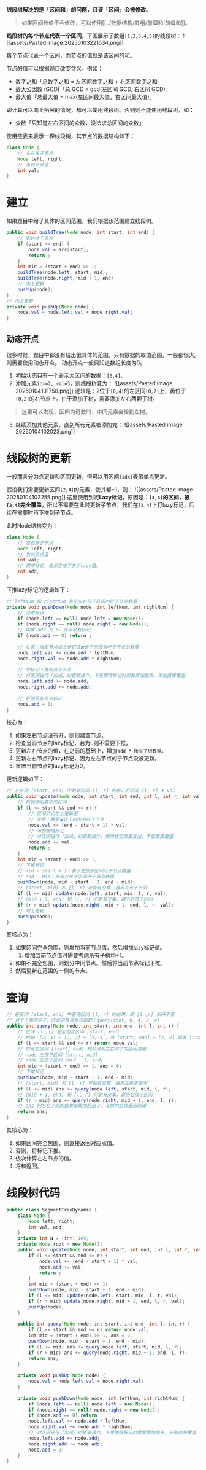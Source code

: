 
**线段树解决的是「区间和」的问题，且该「区间」会被修改**。

> 如果区间数值不会修改，可以使用[[../数据结构/数组/前缀和|前缀和]]。

**线段树的每个节点代表一个区间**。下图展示了数组`[1,2,3,4,5]`的线段树：
![[assets/Pasted image 20250103221534.png]]

每个节点代表一个区间，而节点的值就是该区间的和。

节点的值可以根据题目改变含义。例如：
- 数字之和「总数字之和 = 左区间数字之和 + 右区间数字之和」
- 最大公因数 (GCD)「总 GCD = gcd(左区间 GCD, 右区间 GCD)」
- 最大值「总最大值 = max(左区间最大值，右区间最大值)」

即计算可以向上拓展的情况，都可以使用线段树。否则则不能使用线段树，如：
- 众数「只知道左右区间的众数，没法求总区间的众数」

使用链表来表示一棵线段树，其节点的数据结构如下：

```java
class Node {
    // 左右孩子节点
    Node left, right;
    // 当前节点值
    int val;
}
```

# 建立

如果题目中给了具体的区间范围，我们根据该范围建立线段树。

```java
public void buildTree(Node node, int start, int end) {
    // 到达叶子节点
    if (start == end) {
        node.val = arr[start];
        return ;
    }
    int mid = (start + end) >> 1;
    buildTree(node.left, start, mid);
    buildTree(node.right, mid + 1, end);
    // 向上更新
    pushUp(node);
}
// 向上更新
private void pushUp(Node node) {
    node.val = node.left.val + node.right.val;
}
```

## 动态开点

很多时候，题目中都没有给出很具体的范围，只有数据的取值范围，一般都很大。则需要使用动态开点。
动态开点一般只知道数组长度为5。
1. 初始状态只有一个表示大区间的数据：`[0,4]`。
2. 添加元素`idx=2, val=3`，则线段树变为：
![[assets/Pasted image 20250104101758.png]]
逻辑是：2位于`[0,4]`的左区间`[0,2]`上，再位于`[0,2]`的右节点上。由于添加子树，需要添加左右两颗子树。
> 这里可以发现，区间为奇数时，中间元素会给到左树。

3. 继续添加其他元素，直到所有元素被添加完：
![[assets/Pasted image 20250104102023.png]]




# 线段树的更新

一般而言分为点更新和区间更新，但可以用区间`[idx]`表示单点更新。

假设我们需要更新区间`[2,4]`的元素，使其都+1，则：
![[assets/Pasted image 20250104102255.png]]
这里使用到呢**Lazy标记**，原因是：**`[3,4]`的区间，被`[2,4]`完全覆盖**，所以不需要在此时更新子节点，我们在`[3,4]`上打lazy标记，后续在需要时再下推到子节点。

此时Node结构变为：
```java
class Node {
    // 左右孩子节点
    Node left, right;
    // 当前节点值
    int val;
    // 懒惰标记，表示存储了多少lazy值。
    int add;
}
```

下推lazy标记的逻辑如下：
```java
// leftNum 和 rightNum 表示左右孩子区间的叶子节点数量
private void pushDown(Node node, int leftNum, int rightNum) {
    // 动态开点
    if (node.left == null) node.left = new Node();
    if (node.right == null) node.right = new Node();
    // 如果 add 为 0，表示没有标记
    if (node.add == 0) return ;
    
    // 注意：当前节点加上标记值✖️该子树所有叶子节点的数量
    node.left.val += node.add * leftNum;
    node.right.val += node.add * rightNum;
    
    // 把标记下推给孩子节点
    // 对区间进行「加减」的更新操作，下推懒惰标记时需要累加起来，不能直接覆盖
    node.left.add += node.add;
    node.right.add += node.add;
    
    // 取消当前节点标记
    node.add = 0;
}
```

核心为：
1. 如果左右节点没有开，则创建空节点。
2. 检查当前节点的lazy标记，若为0则不需要下推。
3. 更新左右节点的值，在之前的基础上，增加`add * 所有子树数量`。
4. 更新左右节点的lazy标记，因为左右节点的子节点没被更新。
5. 重置当前节点的lazy标记为0。


更新逻辑如下：
```java
// 在区间 [start, end] 中更新区间 [l, r] 的值，将区间 [l, r] ➕ val
public void update(Node node, int start, int end, int l, int r, int val) {
    // 找到满足要求的区间
    if (l <= start && end <= r) {
        // 区间节点加上更新值
        // 注意：需要✖️该子树所有叶子节点
        node.val += (end - start + 1) * val;
        // 添加懒惰标记
        // 对区间进行「加减」的更新操作，懒惰标记需要累加，不能直接覆盖
        node.add += val;
        return ;
    }
    int mid = (start + end) >> 1;
    // 下推标记
    // mid - start + 1：表示左孩子区间叶子节点数量
    // end - mid：表示右孩子区间叶子节点数量
    pushDown(node, mid - start + 1, end - mid);
    // [start, mid] 和 [l, r] 可能有交集，遍历左孩子区间
    if (l <= mid) update(node.left, start, mid, l, r, val);
    // [mid + 1, end] 和 [l, r] 可能有交集，遍历右孩子区间
    if (r > mid) update(node.right, mid + 1, end, l, r, val);
    // 向上更新
    pushUp(node);
}
```

其核心为：
1. 如果区间完全包围，则增加当前节点值，然后增加lazy标记值。
	1. 增加当前节点值时需要考虑所有子树均+1。
2. 如果不完全包围，则划分中间节点。然后将当前节点标记下推。
3. 然后更新在范围的一侧的节点。


# 查询

```java
// 在区间 [start, end] 中查询区间 [l, r] 的结果，即 [l ,r] 保持不变
// 对于上面的例子，应该这样调用该函数：query(root, 0, 4, 2, 4)
public int query(Node node, int start, int end, int l, int r) {
    // 区间 [l ,r] 完全包含区间 [start, end]
    // 例如：[2, 4] = [2, 2] + [3, 4]，当 [start, end] = [2, 2] 或者 [start, end] = [3, 4]，直接返回
    if (l <= start && end <= r) return node.val;
    // 把当前区间 [start, end] 均分得到左右孩子的区间范围
    // node 左孩子区间 [start, mid]
    // node 左孩子区间 [mid + 1, end]
    int mid = (start + end) >> 1, ans = 0;
    // 下推标记
    pushDown(node, mid - start + 1, end - mid);
    // [start, mid] 和 [l, r] 可能有交集，遍历左孩子区间
    if (l <= mid) ans += query(node.left, start, mid, l, r);
    // [mid + 1, end] 和 [l, r] 可能有交集，遍历右孩子区间
    if (r > mid) ans += query(node.right, mid + 1, end, l, r);
    // ans 把左右子树的结果都累加起来了，与树的后续遍历同理
    return ans;
}
```

其核心为：
1. 如果区间完全包围，则直接返回对应点值。
2. 否则，将标记下推。
3. 依次计算左右节点的值。
4. 将和返回。

# 线段树代码
```java
public class SegmentTreeDynamic {
    class Node {
        Node left, right;
        int val, add;
    }
    private int N = (int) 1e9;
    private Node root = new Node();
    public void update(Node node, int start, int end, int l, int r, int val) {
        if (l <= start && end <= r) {
            node.val += (end - start + 1) * val;
            node.add += val;
            return ;
        }
        int mid = (start + end) >> 1;
        pushDown(node, mid - start + 1, end - mid);
        if (l <= mid) update(node.left, start, mid, l, r, val);
        if (r > mid) update(node.right, mid + 1, end, l, r, val);
        pushUp(node);
    }
    
    public int query(Node node, int start, int end, int l, int r) {
        if (l <= start && end <= r) return node.val;
        int mid = (start + end) >> 1, ans = 0;
        pushDown(node, mid - start + 1, end - mid);
        if (l <= mid) ans += query(node.left, start, mid, l, r);
        if (r > mid) ans += query(node.right, mid + 1, end, l, r);
        return ans;
    }
    
    private void pushUp(Node node) {
        node.val = node.left.val + node.right.val;
    }
    
    private void pushDown(Node node, int leftNum, int rightNum) {
        if (node.left == null) node.left = new Node();
        if (node.right == null) node.right = new Node();
        if (node.add == 0) return ;
        node.left.val += node.add * leftNum;
        node.right.val += node.add * rightNum;
        // 对区间进行「加减」的更新操作，下推懒惰标记时需要累加起来，不能直接覆盖
        node.left.add += node.add;
        node.right.add += node.add;
        node.add = 0;
    }
}
```